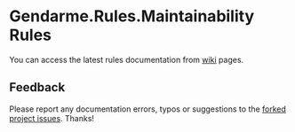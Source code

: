 # Gendarme.Rules.Maintainability Rules

You can access the latest rules documentation from [wiki](https://github.com/spouliot/gendarme/wiki/Gendarme.Rules.Maintainability%28git%29) pages.


## Feedback

Please report any documentation errors, typos or suggestions to the [forked project issues](https://github.com/JAD-SVK/Gendarme/issues). Thanks!

